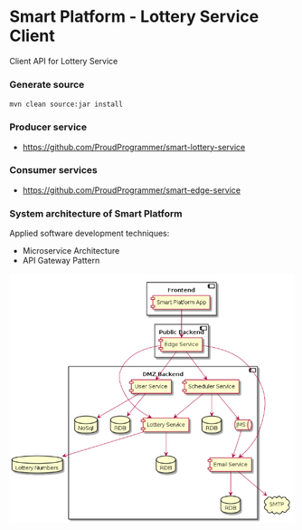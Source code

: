 # Smart Platform - Lottery Service Client
Client API for Lottery Service
### Generate source
```
mvn clean source:jar install
```
### Producer service
- https://github.com/ProudProgrammer/smart-lottery-service
### Consumer services
- https://github.com/ProudProgrammer/smart-edge-service
### System architecture of Smart Platform
Applied software development techniques:
- Microservice Architecture
- API Gateway Pattern

![System Architecture](https://raw.githubusercontent.com/ProudProgrammer/smart-tools/master/plantuml/system-architecture.png)


